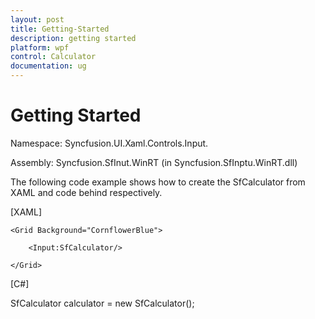 ```yaml
---
layout: post
title: Getting-Started
description: getting started
platform: wpf
control: Calculator
documentation: ug
---
```


# Getting Started

Namespace: Syncfusion.UI.Xaml.Controls.Input.

Assembly: Syncfusion.SfInut.WinRT (in Syncfusion.SfInptu.WinRT.dll)

The following code example shows how to create the SfCalculator from XAML and code behind respectively.

[XAML]



<Page xmlns:Input="using:Syncfusion.UI.Xaml.Controls.Input">

    <Grid Background="CornflowerBlue">

        <Input:SfCalculator/>

    </Grid>

</Page>



[C#]

SfCalculator calculator = new SfCalculator();



